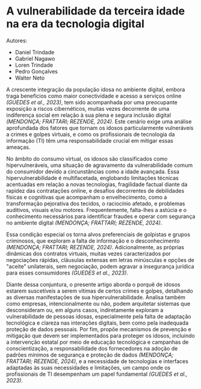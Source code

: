 # A vulnerabilidade da terceira idade na era da tecnologia digital

Autores:
- Daniel Trindade
- Gabriel Nagawo
- Loren Trindade
- Pedro Gonçalves
- Walter Neto

A crescente integração da população idosa no ambiente digital, embora traga benefícios como maior conectividade e acesso a serviços online <cite>(GUEDES *et al*., 2023)</cite>, tem sido acompanhada por uma preocupante exposição a riscos cibernéticos, muitas vezes decorrente de uma indiferença social em relação à sua plena e segura inclusão digital <cite>(MENDONÇA; FRATTARI; REZENDE, 2024)</cite>. Este cenário exige uma análise aprofundada dos fatores que tornam os idosos particularmente vulneráveis a crimes e golpes virtuais, e como os profissionais de tecnologia da informação (TI) têm uma responsabilidade crucial em mitigar essas ameaças.

No âmbito do consumo virtual, os idosos são classificados como hipervulneráveis, uma situação de agravamento da vulnerabilidade comum do consumidor devido a circunstâncias como a idade avançada. Essa hipervulnerabilidade é multifacetada, englobando limitações técnicas acentuadas em relação a novas tecnologias, fragilidade factual diante da rapidez das contratações online, e desafios decorrentes de debilidades físicas e cognitivas que acompanham o envelhecimento, como a transformação pejorativa dos tecidos, o raciocínio afetado, e problemas auditivos, visuais e/ou motores. Frequentemente, falta-lhes a astúcia e o conhecimento necessários para identificar fraudes e operar com segurança no ambiente digital <cite>(MENDONÇA; FRATTARI; REZENDE, 2024)</cite>.

Essa condição especial os torna alvos preferenciais de golpistas e grupos criminosos, que exploram a falta de informação e o desconhecimento <cite>(MENDONÇA; FRATTARI; REZENDE, 2024)</cite>. Adicionalmente, as próprias dinâmicas dos contratos virtuais, muitas vezes caracterizados por negociações rápidas, cláusulas extensas em letras minúsculas e opções de "aceite" unilaterais, sem negociação, podem agravar a insegurança jurídica para esses consumidores <cite>(GUEDES *et al*., 2023)</cite>.

Diante dessa conjuntura, o presente artigo aborda o porquê de idosos estarem suscetíveis a serem vítimas de certos crimes e golpes, detalhando as diversas manifestações de sua hipervulnerabilidade. Analisa também como empresas, intencionalmente ou não, podem arquitetar sistemas que desconsideram ou, em alguns casos, indiretamente exploram a vulnerabilidade de pessoas idosas, especialmente pela falta de adaptação tecnológica e clareza nas interações digitais, bem como pela inadequada proteção de dados pessoais. Por fim, propõe mecanismos de prevenção e mitigação que devem ser implementados para proteger os idosos, incluindo a intervenção estatal por meio de educação tecnológica e campanhas de conscientização, a responsabilidade dos fornecedores na adoção de padrões mínimos de segurança e proteção de dados <cite>(MENDONÇA; FRATTARI; REZENDE, 2024)</cite>, e a necessidade de tecnologias e interfaces adaptadas às suas necessidades e limitações, um campo onde os profissionais de TI desempenham um papel fundamental <cite>(GUEDES *et al*., 2023)</cite>.